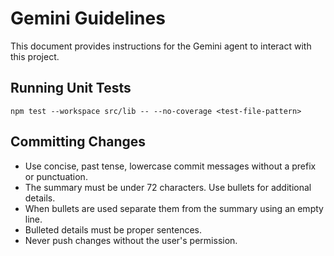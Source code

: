 # Gemini Guidelines

This document provides instructions for the Gemini agent to interact with this project.

## Running Unit Tests

`npm test --workspace src/lib -- --no-coverage <test-file-pattern>`

## Committing Changes

- Use concise, past tense, lowercase commit messages without a prefix or punctuation.
- The summary must be under 72 characters. Use bullets for additional details.
- When bullets are used separate them from the summary using an empty line.
- Bulleted details must be proper sentences.
- Never push changes without the user's permission.
